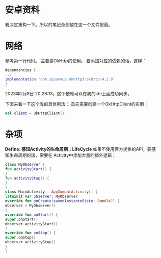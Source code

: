 # 安卓资料
我决定重构一下。所以的笔记全部放在这一个文件里面。

# 网络
参考第一行代码。
主要讲OkHttp的使用。
要添加对应的依赖的话，这样：
```gradle
dependencies {
...
implementation 'com.squareup.okhttp3:okhttp:4.1.0'
}
```

2023年2月8日 20:26:13，这个依赖可以在我的ide上面成功同步。


下面来看一下这个库的具体用法：
首先需要创建一个OkHttpClient的实例：
```kotlin
val client = OkHttpClient()
```

# 杂项
**Define: 感知Activity的生命周期；LifeCycle**
如果不使用官方提供的API，要感知生命周期的话，需要在 Activity中添加大量的额外逻辑；
```kotlin
class MyObserver {
fun activityStart() {
}
fun activityStop() {
}
}
class MainActivity : AppCompatActivity() {
lateinit var observer: MyObserver
override fun onCreate(savedInstanceState: Bundle?) {
observer = MyObserver()
}
override fun onStart() {
super.onStart()
observer.activityStart()
}
override fun onStop() {
super.onStop()
observer.activityStop()
}
}
```


